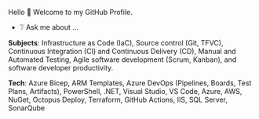 Hello :wave: Welcome to my GitHub Profile.

- :grey_question: Ask me about ...

**Subjects**: Infrastructure as Code (IaC), Source control (Git, TFVC), Continuous Integration (CI) and Continuous Delivery (CD), Manual and Automated Testing, Agile software development (Scrum, Kanban), and software developer productivity.

**Tech**: Azure Bicep, ARM Templates, Azure DevOps (Pipelines, Boards, Test Plans, Artifacts), PowerShell, .NET, Visual Studio, VS Code, Azure, AWS, NuGet, Octopus Deploy, Terraform, GitHub Actions, IIS, SQL Server, SonarQube
